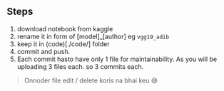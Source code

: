 ## Steps

1. download notebook from kaggle
2. rename it in form of [model]_[author] eg `vgg19_adib`
3. keep it in (code)[./code/] folder
4. commit and push.
5. Each commit hasto have only 1 file for maintainability. As you will be uploading 3 files each. so 3 commits each.

> Onnoder file edit / delete koris na bhai keu 😅

